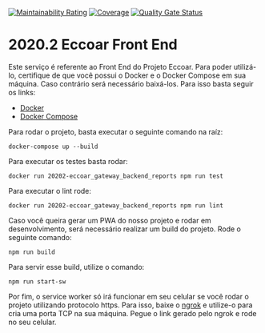 [![Maintainability Rating](https://sonarcloud.io/api/project_badges/measure?project=Eccoar_2020.2-eccoar_front-end&metric=sqale_rating)](https://sonarcloud.io/dashboard?id=Eccoar_2020.2-eccoar_front-end)
[![Coverage](https://sonarcloud.io/api/project_badges/measure?project=Eccoar_2020.2-eccoar_front-end&metric=coverage)](https://sonarcloud.io/dashboard?id=Eccoar_2020.2-eccoar_front-end)
[![Quality Gate Status](https://sonarcloud.io/api/project_badges/measure?project=Eccoar_2020.2-eccoar_front-end&metric=alert_status)](https://sonarcloud.io/dashboard?id=Eccoar_2020.2-eccoar_front-end)
# 2020.2 Eccoar Front End

Este serviço é referente ao Front End do Projeto Eccoar. Para poder utilizá-lo, certifique de que você possui o Docker e o Docker Compose em sua máquina. Caso contrário será necessário baixá-los. Para isso basta seguir os links:


* [Docker](https://docs.docker.com/get-docker/)
* [Docker Compose](https://docs.docker.com/compose/install/)

Para rodar o projeto, basta executar o seguinte comando na raíz:

```
docker-compose up --build
```

Para executar os testes basta rodar:
```
docker run 20202-eccoar_gateway_backend_reports npm run test
```

Para executar o lint rode:
```
docker run 20202-eccoar_gateway_backend_reports npm run lint
```

Caso você queira gerar um PWA do nosso projeto e rodar em desenvolvimento, será necessário realizar um build do projeto. Rode o seguinte comando:

```
npm run build
```

Para servir esse build, utilize o comando:

```
npm run start-sw
```

Por fim, o service worker só irá funcionar em seu celular se você rodar o projeto utilizando protocolo https. Para isso, baixe o [ngrok](https://ngrok.com/) e utilize-o para cria uma porta TCP na sua máquina. Pegue o link gerado pelo ngrok e rode no seu celular.
